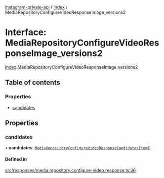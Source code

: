 [instagram-private-api](../../README.md) / [index](../../modules/index.md) / MediaRepositoryConfigureVideoResponseImage_versions2

# Interface: MediaRepositoryConfigureVideoResponseImage\_versions2

[index](../../modules/index.md).MediaRepositoryConfigureVideoResponseImage_versions2

## Table of contents

### Properties

- [candidates](MediaRepositoryConfigureVideoResponseImage_versions2.md#candidates)

## Properties

### candidates

• **candidates**: [`MediaRepositoryConfigureVideoResponseCandidatesItem`](MediaRepositoryConfigureVideoResponseCandidatesItem.md)[]

#### Defined in

[src/responses/media.repository.configure-video.response.ts:36](https://github.com/Nerixyz/instagram-private-api/blob/0e0721c/src/responses/media.repository.configure-video.response.ts#L36)
